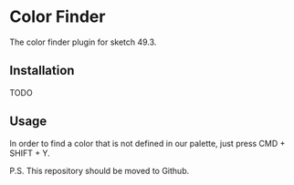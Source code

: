 # Color Finder

The color finder plugin for sketch 49.3.

## Installation

TODO

## Usage

In order to find a color that is not defined in our palette, just press CMD + SHIFT + Y. 

P.S. This repository should be moved to Github.
